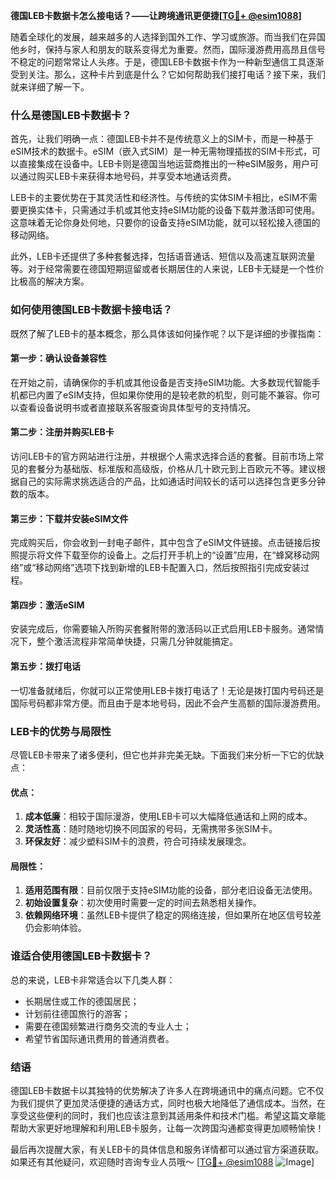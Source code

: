 **德国LEB卡数据卡怎么接电话？——让跨境通讯更便捷[[TG💪+ @esim1088](https://t.me/s/esim1088)]**

随着全球化的发展，越来越多的人选择到国外工作、学习或旅游。而当我们在异国他乡时，保持与家人和朋友的联系变得尤为重要。然而，国际漫游费用高昂且信号不稳定的问题常常让人头疼。于是，德国LEB卡数据卡作为一种新型通信工具逐渐受到关注。那么，这种卡片到底是什么？它如何帮助我们接打电话？接下来，我们就来详细了解一下。

### **什么是德国LEB卡数据卡？**

首先，让我们明确一点：德国LEB卡并不是传统意义上的SIM卡，而是一种基于eSIM技术的数据卡。eSIM（嵌入式SIM）是一种无需物理插拔的SIM卡形式，可以直接集成在设备中。LEB卡则是德国当地运营商推出的一种eSIM服务，用户可以通过购买LEB卡来获得本地号码，并享受本地通话资费。

LEB卡的主要优势在于其灵活性和经济性。与传统的实体SIM卡相比，eSIM不需要更换实体卡，只需通过手机或其他支持eSIM功能的设备下载并激活即可使用。这意味着无论你身处何地，只要你的设备支持eSIM功能，就可以轻松接入德国的移动网络。

此外，LEB卡还提供了多种套餐选择，包括语音通话、短信以及高速互联网流量等。对于经常需要在德国短期逗留或者长期居住的人来说，LEB卡无疑是一个性价比极高的解决方案。

### **如何使用德国LEB卡数据卡接电话？**

既然了解了LEB卡的基本概念，那么具体该如何操作呢？以下是详细的步骤指南：

#### **第一步：确认设备兼容性**
在开始之前，请确保你的手机或其他设备是否支持eSIM功能。大多数现代智能手机都已内置了eSIM支持，但如果你使用的是较老款的机型，则可能不兼容。你可以查看设备说明书或者直接联系客服查询具体型号的支持情况。

#### **第二步：注册并购买LEB卡**
访问LEB卡的官方网站进行注册，并根据个人需求选择合适的套餐。目前市场上常见的套餐分为基础版、标准版和高级版，价格从几十欧元到上百欧元不等。建议根据自己的实际需求挑选适合的产品，比如通话时间较长的话可以选择包含更多分钟数的版本。

#### **第三步：下载并安装eSIM文件**
完成购买后，你会收到一封电子邮件，其中包含了eSIM文件链接。点击链接后按照提示将文件下载至你的设备上。之后打开手机上的“设置”应用，在“蜂窝移动网络”或“移动网络”选项下找到新增的LEB卡配置入口，然后按照指引完成安装过程。

#### **第四步：激活eSIM**
安装完成后，你需要输入所购买套餐附带的激活码以正式启用LEB卡服务。通常情况下，整个激活流程非常简单快捷，只需几分钟就能搞定。

#### **第五步：拨打电话**
一切准备就绪后，你就可以正常使用LEB卡拨打电话了！无论是拨打国内号码还是国际号码都非常方便。而且由于是本地号码，因此不会产生高额的国际漫游费用。

### **LEB卡的优势与局限性**

尽管LEB卡带来了诸多便利，但它也并非完美无缺。下面我们来分析一下它的优缺点：

#### **优点：**
1. **成本低廉**：相较于国际漫游，使用LEB卡可以大幅降低通话和上网的成本。
2. **灵活性高**：随时随地切换不同国家的号码，无需携带多张SIM卡。
3. **环保友好**：减少塑料SIM卡的浪费，符合可持续发展理念。

#### **局限性：**
1. **适用范围有限**：目前仅限于支持eSIM功能的设备，部分老旧设备无法使用。
2. **初始设置复杂**：初次使用时需要一定的时间去熟悉相关操作。
3. **依赖网络环境**：虽然LEB卡提供了稳定的网络连接，但如果所在地区信号较差仍会影响体验。

### **谁适合使用德国LEB卡数据卡？**

总的来说，LEB卡非常适合以下几类人群：
- 长期居住或工作的德国居民；
- 计划前往德国旅行的游客；
- 需要在德国频繁进行商务交流的专业人士；
- 希望节省国际通讯费用的普通消费者。

### **结语**

德国LEB卡数据卡以其独特的优势解决了许多人在跨境通讯中的痛点问题。它不仅为我们提供了更加灵活便捷的通话方式，同时也极大地降低了通信成本。当然，在享受这些便利的同时，我们也应该注意到其适用条件和技术门槛。希望这篇文章能帮助大家更好地理解和利用LEB卡服务，让每一次跨国沟通都变得更加顺畅愉快！

最后再次提醒大家，有关LEB卡的具体信息和服务详情都可以通过官方渠道获取。如果还有其他疑问，欢迎随时咨询专业人员哦～ [[TG💪+ @esim1088](https://t.me/s/esim1088) ![Image](https://i.postimg.cc/4NQfJmqS/Snipaste-2025-05-13-00-14-12.png)]